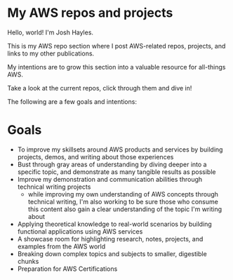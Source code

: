 # My AWS repos and projects
Hello, world! I'm Josh Hayles.

This is my AWS repo section where I post AWS-related repos, projects, and links to my other publications.

My intentions are to grow this section into a valuable resource for all-things AWS.

Take a look at the current repos, click through them and dive in!

The following are a few goals and intentions:

# Goals
- To improve my skillsets around AWS products and services by building projects, demos, and writing about those experiences
- Bust through gray areas of understanding by diving deeper into a specific topic, and demonstrate as many tangible results as possible
- Improve my demonstration and communication abilities through technical writing projects
  - while improving my own understanding of AWS concepts through technical writing, I'm also working to be sure those who consume this content also gain a clear understanding of the topic I'm writing about
- Applying theoretical knowledge to real-world scenarios by building functional applications using AWS services
- A showcase room for highlighting research, notes, projects, and examples from the AWS world
- Breaking down complex topics and subjects to smaller, digestible chunks
- Preparation for AWS Certifications